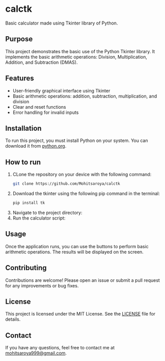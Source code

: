 # calctk

Basic calculator made using Tkinter library of Python.

## Purpose

This project demonstrates the basic use of the Python Tkinter library. It implements the basic arithmetic operations: Division, Multiplication, Addition, and Subtraction (DMAS).

## Features

- User-friendly graphical interface using Tkinter
- Basic arithmetic operations: addition, subtraction, multiplication, and division
- Clear and reset functions
- Error handling for invalid inputs

## Installation

To run this project, you must install Python on your system. You can download it from [python.org](https://www.python.org/).

## How to run
1. CLone the repository on your device with the following command:
   ```bash
   git clone https://github.com/Mohitsaroya/calctk
   ```
3. Download the tkinter using the following pip command in the terminal:
    ```bash
    pip install tk
    ```
4. Navigate to the project directory:
5. Run the calculator script:

## Usage

Once the application runs, you can use the buttons to perform basic arithmetic operations. The results will be displayed on the screen.

## Contributing

Contributions are welcome! Please open an issue or submit a pull request for any improvements or bug fixes.

## License

This project is licensed under the MIT License. See the [LICENSE](LICENSE) file for details.

## Contact

If you have any questions, feel free to contact me at mohitsaroya999@gmail.com.
